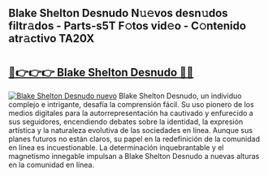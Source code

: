 ## Blake Shelton Desnudo N𝚞𝚎vos desn𝚞dos filtr𝚊dos - Parts-s5T F𝚘tos vid𝚎o - C𝚘ntenido atr𝚊ctivo TA20X

# <h2><a href="http://mb4nf2.tromn.icu/?c=Blake+Shelton+Desnudo">🔗👉👉👉 Blake Shelton Desnudo 🔗🔗</a></h2>

[![Blake Shelton Desnudo nuevo](https://i.imgur.com/pEAQMta.gif)](http://mb4nf2.tromn.icu/?c=Blake+Shelton+Desnudo)
Blake Shelton Desnudo, un individuo complejo e intrigante, desafía la comprensión fácil. Su uso pionero de los medios digitales para la autorrepresentación ha cautivado y enfurecido a sus seguidores, encendiendo debates sobre la identidad, la expresión artística y la naturaleza evolutiva de las sociedades en línea. Aunque sus planes futuros no están claros, su papel en la redefinición de la comunidad en línea es incuestionable. La determinación inquebrantable y el magnetismo innegable impulsan a Blake Shelton Desnudo a nuevas alturas en la comunidad en línea.
